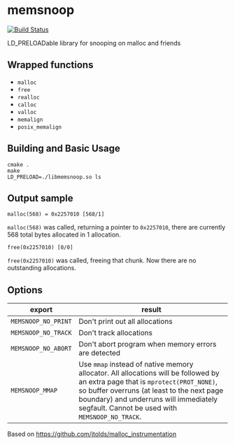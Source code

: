 # memsnoop

[![Build Status](https://travis-ci.org/minutils/memsnoop.svg?branch=master)](https://travis-ci.org/minutils/memsnoop)

LD_PRELOADable library for snooping on malloc and friends

## Wrapped functions

- `malloc`
- `free`
- `realloc`
- `calloc`
- `valloc`
- `memalign`
- `posix_memalign`

## Building and Basic Usage
```
cmake .
make
LD_PRELOAD=./libmemsnoop.so ls
```

## Output sample
```
malloc(568) = 0x2257010 [568/1]
```
`malloc(568)` was called, returning a pointer to `0x2257010`, there are currently 568 total bytes allocated in 1 allocation.
```
free(0x2257010) [0/0]
```
`free(0x2257010)` was called, freeing that chunk.  Now there are no outstanding allocations.

## Options

export  | result
------------- | -------------
`MEMSNOOP_NO_PRINT`  | Don't print out all allocations
`MEMSNOOP_NO_TRACK`  | Don't track allocations
`MEMSNOOP_NO_ABORT`  | Don't abort program when memory errors are detected
`MEMSNOOP_MMAP`      | Use `mmap` instead of native memory allocator.  All allocations will be followed by an extra page that is `mprotect(PROT_NONE)`, so buffer overruns (at least to the next page boundary) and underruns will immediately segfault.  Cannot be used with `MEMSNOOP_NO_TRACK`.

Based on https://github.com/jtolds/malloc_instrumentation
